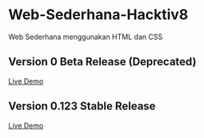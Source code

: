 # Web-Sederhana-Hacktiv8
Web Sederhana menggunakan HTML dan CSS

## Version 0 Beta Release (Deprecated)
[Live Demo](https://akbarhabiby.github.io/Web-Sederhana-Hacktiv8/v0_beta_release)

## Version 0.123 Stable Release
[Live Demo](https://akbarhabiby.github.io/Web-Sederhana-Hacktiv8/v0.123_stable_release)